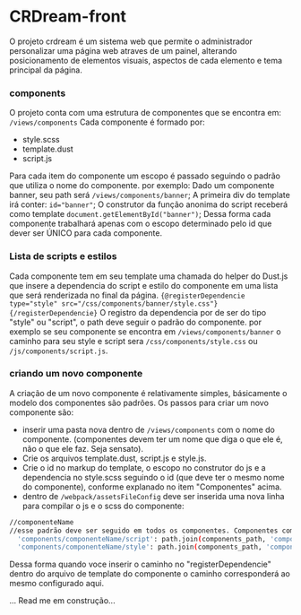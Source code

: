 # CRDream-front
  O projeto crdream é um sistema web que permite o administrador personalizar uma página web atraves de um painel, alterando posicionamento de elementos visuais, aspectos de cada elemento e tema principal da página.

### components
  O projeto conta com uma estrutura de componentes que se encontra em:
``` /views/components ```
Cada componente é formado por:

* style.scss
* template.dust
* script.js

Para cada item do componente um escopo é passado seguindo o padrão que utiliza o nome do componente. por exemplo:
Dado um componente banner, seu path será ```/views/components/banner```;
A primeira div do template irá conter: ```id="banner"```;
O construtor da função anonima do script receberá como template ```document.getElementById("banner")```;
Dessa forma cada componente trabalhará apenas com o escopo determinado pelo id que dever ser ÚNICO para cada componente.

### Lista de scripts e estilos
Cada componente tem em seu template uma chamada do helper do Dust.js que insere a dependencia do script e estilo do componente em uma lista que será renderizada no final da página.
```{@registerDependencie type="style" src="/css/components/banner/style.css"}{/registerDependencie}```
O registro da dependencia por de ser do tipo "style" ou "script", o path deve seguir o padrão do componente. por exemplo se seu componente se encontra em ```/views/components/banner``` o caminho para seu style e script sera ```/css/components/style.css``` ou ```/js/components/script.js```.

### criando um novo componente
A criação de um novo componente é relativamente simples, básicamente o modelo dos componentes são padrões.
Os passos para criar um novo componente são:
* inserir uma pasta nova dentro de ```/views/components``` com o nome do componente. (componentes devem ter um nome que diga o que ele é, não o que ele faz. Seja sensato).
* Crie os arquivos template.dust, script.js e style.js.
* Crie o id no markup do template, o escopo no construtor do js e a dependencia no style.scss seguindo o id (que deve ter o mesmo nome do componente), conforme explanado no item "Componentes" acima.
* dentro de ```/webpack/assetsFileConfig``` deve ser inserida uma nova linha para compilar o js e o scss do componente:
```sh  
//componenteName
//esse padrão deve ser seguido em todos os componentes. Componentes com o mesmo nome não deve ocorrer.
  'components/componenteName/script': path.join(components_path, 'componenteName', 'script'),
  'components/componenteName/style': path.join(components_path, 'componenteName', 'style.scss'),
``` 
Dessa forma quando voce inserir o caminho no "registerDependencie" dentro do arquivo de template do componente o caminho corresponderá ao mesmo configurado aqui.

... Read me em construção...
